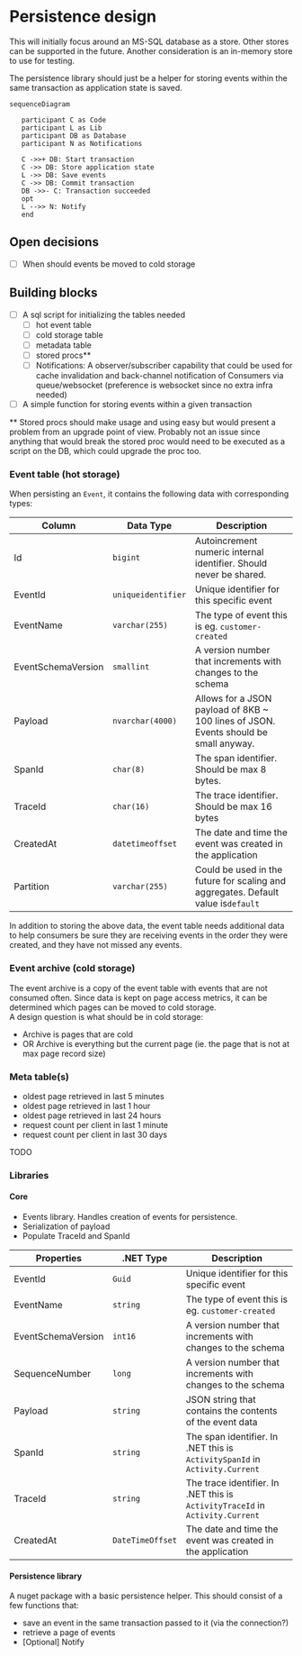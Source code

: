 # Persistence design

This will initially focus around an MS-SQL database as a store. Other stores can be supported in the future. Another consideration is an in-memory store to use for testing. 

The persistence library should just be a helper for storing events within the same transaction as application state is saved.

 ```mermaid
sequenceDiagram

    participant C as Code
    participant L as Lib
    participant DB as Database
    participant N as Notifications

    C ->>+ DB: Start transaction
    C ->> DB: Store application state
    L ->> DB: Save events
    C ->> DB: Commit transaction
    DB ->>- C: Transaction succeeded
    opt
    L -->> N: Notify
    end

```

## Open decisions

- [ ] When should events be moved to cold storage

## Building blocks

- [ ] A sql script for initializing the tables needed
  - [ ] hot event table
  - [ ] cold storage table
  - [ ] metadata table
  - [ ] stored procs**
  - [ ] Notifications: A observer/subscriber capability that could be used for cache invalidation and back-channel notification of Consumers via queue/websocket (preference is websocket since no extra infra needed)
- [ ] A simple function for storing events within a given transaction

** Stored procs should make usage and using easy but would present a problem from an upgrade point of view. Probably not an issue since anything that would break the stored proc would need to be executed as a script on the DB, which could upgrade the proc too.

### Event table (hot storage)

When persisting an `Event`, it contains the following data with corresponding types:

| Column             | Data Type          | Description                                                                          |
| ------------------ | ------------------ | ------------------------------------------------------------------------------------ |
| Id                 | `bigint`           | Autoincrement numeric internal identifier. Should never be shared.                   |
| EventId            | `uniqueidentifier` | Unique identifier for this specific event                                            |
| EventName          | `varchar(255)`     | The type of event this is eg. `customer-created`                                     |
| EventSchemaVersion | `smallint`         | A version number that increments with changes to the schema                          |
| Payload            | `nvarchar(4000)`   | Allows for a JSON payload of 8KB ~ 100 lines of JSON. Events should be small anyway. |
| SpanId             | `char(8)`          | The span identifier. Should be max 8 bytes.                                          |
| TraceId            | `char(16)`         | The trace identifier. Should be max 16 bytes                                         |
| CreatedAt          | `datetimeoffset`   | The date and time the event was created in the application                           |
| Partition          | `varchar(255)`     | Could be used in the future for scaling and aggregates. Default value is`default`    |

In addition to storing the above data, the event table needs additional data to help consumers be sure they are receiving events in the order they were created, and they have not missed any events.

### Event archive (cold storage)

The event archive is a copy of the event table with events that are not consumed often. Since data is kept on page access metrics, it can be determined which pages can be moved to cold storage.  
A design question is what should be in cold storage:

- Archive is pages that are cold
- OR Archive is everything but the current page (ie. the page that is not at max page record size)

### Meta table(s)

- oldest page retrieved in last 5 minutes
- oldest page retrieved in last 1 hour
- oldest page retrieved in last 24 hours
- request count per client in last 1 minute
- request count per client in last 30 days

TODO

### Libraries

#### Core

- Events library. Handles creation of events for persistence.
- Serialization of payload
- Populate TraceId and SpanId

| Properties         | .NET Type        | Description                                                                   |
| ------------------ | ---------------- | ----------------------------------------------------------------------------- |
| EventId            | `Guid`           | Unique identifier for this specific event                                     |
| EventName          | `string`         | The type of event this is eg. `customer-created`                              |
| EventSchemaVersion | `int16`          | A version number that increments with changes to the schema                   |
| SequenceNumber     | `long`           | A version number that increments with changes to the schema                   |
| Payload            | `string`         | JSON string that contains the contents of the event data                      |
| SpanId             | `string`         | The span identifier. In .NET this is `ActivitySpanId` in `Activity.Current`   |
| TraceId            | `string`         | The trace identifier. In .NET this is `ActivityTraceId` in `Activity.Current` |
| CreatedAt          | `DateTimeOffset` | The date and time the event was created in the application                    |

#### Persistence library

A nuget package with a basic persistence helper. This should consist of a few functions that:

- save an event in the same transaction passed to it (via the connection?)
- retrieve a page of events
- [Optional] Notify